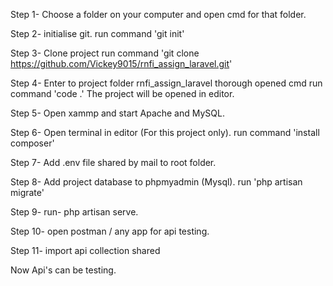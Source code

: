 Step 1- Choose a folder on your computer and open cmd for that folder.

Step 2- initialise git.
        run command  'git init'
        
Step 3- Clone project
        run command 'git clone https://github.com/Vickey9015/rnfi_assign_laravel.git'
        
Step 4- Enter to project folder rnfi_assign_laravel thorough opened cmd
        run command 'code .'
        The project will be opened in editor.
        
Step 5- Open xammp and start Apache and MySQL.

Step 6- Open terminal in editor (For this project only).
        run command 'install composer'
        
Step 7- Add .env file shared by mail to root folder.

Step 8- Add project database to phpmyadmin (Mysql).
        run 'php artisan migrate'
        
Step 9- run- php artisan serve.

Step 10- open postman / any app for api testing.

Step 11- import api collection shared

Now Api's can be testing.


